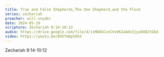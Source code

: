 ```yaml
---
title: True and False Shepherds,The One Shepherd,and the Flock
series: zechariah
preacher: will-snyder
date: 2024-05-19
scripture: Zechariah 9:14-10:12
audio: https://drive.google.com/file/d/1sMG6SCzoCVoVK2aAdxIjyu6XB2tGkUJB/view
video: https://youtu.be/8XVfmDp5Xh4
---
```

Zechariah 9:14-10:12
